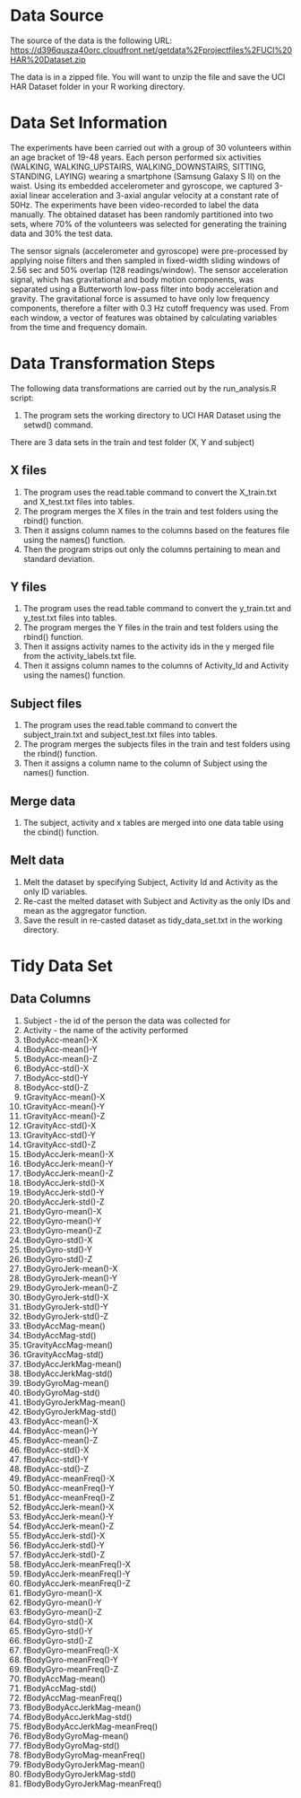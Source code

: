 # Data Source

The source of the data is the following URL:
https://d396qusza40orc.cloudfront.net/getdata%2Fprojectfiles%2FUCI%20HAR%20Dataset.zip

The data is in a zipped file.  You will want to unzip the file and save the UCI HAR Dataset folder in your R working directory.

# Data Set Information

The experiments have been carried out with a group of 30 volunteers within an age bracket of 19-48 years. Each person performed six activities (WALKING, WALKING_UPSTAIRS, WALKING_DOWNSTAIRS, SITTING, STANDING, LAYING) wearing a smartphone (Samsung Galaxy S II) on the waist. Using its embedded accelerometer and gyroscope, we captured 3-axial linear acceleration and 3-axial angular velocity at a constant rate of 50Hz. The experiments have been video-recorded to label the data manually. The obtained dataset has been randomly partitioned into two sets, where 70% of the volunteers was selected for generating the training data and 30% the test data.

The sensor signals (accelerometer and gyroscope) were pre-processed by applying noise filters and then sampled in fixed-width sliding windows of 2.56 sec and 50% overlap (128 readings/window). The sensor acceleration signal, which has gravitational and body motion components, was separated using a Butterworth low-pass filter into body acceleration and gravity. The gravitational force is assumed to have only low frequency components, therefore a filter with 0.3 Hz cutoff frequency was used. From each window, a vector of features was obtained by calculating variables from the time and frequency domain.

# Data Transformation Steps

The following data transformations are carried out by the run_analysis.R script:
1. The program sets the working directory to UCI HAR Dataset using the setwd() command.

There are 3 data sets in the train and test folder (X, Y and subject)

## X files
1. The program uses the read.table command to convert the X_train.txt and X_test.txt files into tables.
2. The program merges the X files in the train and test folders using the rbind() function.  
3. Then it assigns column names to the columns based on the features file using the names() function.
4. Then the program strips out only the columns pertaining to mean and standard deviation.

## Y files
1. The program uses the read.table command to convert the y_train.txt and y_test.txt files into tables.
2. The program merges the Y files in the train and test folders using the rbind() function.  
3. Then it assigns activity names to the activity ids in the y merged file from the activity_labels.txt file.
4. Then it assigns column names to the columns of Activity_Id and Activity using the names() function.

## Subject files
1. The program uses the read.table command to convert the subject_train.txt and subject_test.txt files into tables.
2. The program merges the subjects files in the train and test folders using the rbind() function.
3. Then it assigns a column name to the column of Subject using the names() function.

## Merge data
1. The subject, activity and x tables are merged into one data table using the cbind() function.

## Melt data
1. Melt the dataset by specifying Subject, Activity Id and Activity as the only ID variables.
2. Re-cast the melted dataset with Subject and Activity as the only IDs and mean as the aggregator function.
3. Save the result in re-casted dataset as tidy_data_set.txt in the working directory.

# Tidy Data Set

## Data Columns

1. Subject - the id of the person the data was collected for
2. Activity - the name of the activity performed
3. tBodyAcc-mean()-X
4. tBodyAcc-mean()-Y
5. tBodyAcc-mean()-Z
6. tBodyAcc-std()-X
7. tBodyAcc-std()-Y
8. tBodyAcc-std()-Z
9. tGravityAcc-mean()-X
10. tGravityAcc-mean()-Y
11. tGravityAcc-mean()-Z
12. tGravityAcc-std()-X
13. tGravityAcc-std()-Y
14. tGravityAcc-std()-Z
15. tBodyAccJerk-mean()-X
16. tBodyAccJerk-mean()-Y
17. tBodyAccJerk-mean()-Z
18. tBodyAccJerk-std()-X
19. tBodyAccJerk-std()-Y
20. tBodyAccJerk-std()-Z
21. tBodyGyro-mean()-X
22. tBodyGyro-mean()-Y
23. tBodyGyro-mean()-Z
24. tBodyGyro-std()-X
25. tBodyGyro-std()-Y
26. tBodyGyro-std()-Z
27. tBodyGyroJerk-mean()-X
28. tBodyGyroJerk-mean()-Y
29. tBodyGyroJerk-mean()-Z
30. tBodyGyroJerk-std()-X
31. tBodyGyroJerk-std()-Y
32. tBodyGyroJerk-std()-Z
33. tBodyAccMag-mean()
34. tBodyAccMag-std()
35. tGravityAccMag-mean()
36. tGravityAccMag-std()
37. tBodyAccJerkMag-mean()
38. tBodyAccJerkMag-std()
39. tBodyGyroMag-mean()
40. tBodyGyroMag-std()
41. tBodyGyroJerkMag-mean()
42. tBodyGyroJerkMag-std()
43. fBodyAcc-mean()-X
44. fBodyAcc-mean()-Y
45. fBodyAcc-mean()-Z
46. fBodyAcc-std()-X
47. fBodyAcc-std()-Y
48. fBodyAcc-std()-Z
49. fBodyAcc-meanFreq()-X
50. fBodyAcc-meanFreq()-Y
51. fBodyAcc-meanFreq()-Z
52. fBodyAccJerk-mean()-X
53. fBodyAccJerk-mean()-Y
54. fBodyAccJerk-mean()-Z
55. fBodyAccJerk-std()-X
56. fBodyAccJerk-std()-Y
57. fBodyAccJerk-std()-Z
58. fBodyAccJerk-meanFreq()-X
59. fBodyAccJerk-meanFreq()-Y
60. fBodyAccJerk-meanFreq()-Z
61. fBodyGyro-mean()-X
62. fBodyGyro-mean()-Y
63. fBodyGyro-mean()-Z
64. fBodyGyro-std()-X
65. fBodyGyro-std()-Y
66. fBodyGyro-std()-Z
67. fBodyGyro-meanFreq()-X
68. fBodyGyro-meanFreq()-Y
69. fBodyGyro-meanFreq()-Z
70. fBodyAccMag-mean()
71. fBodyAccMag-std()
72. fBodyAccMag-meanFreq()
73. fBodyBodyAccJerkMag-mean()
74. fBodyBodyAccJerkMag-std()
75. fBodyBodyAccJerkMag-meanFreq()
76. fBodyBodyGyroMag-mean()
77. fBodyBodyGyroMag-std()
78. fBodyBodyGyroMag-meanFreq()
79. fBodyBodyGyroJerkMag-mean()
80. fBodyBodyGyroJerkMag-std() 
81. fBodyBodyGyroJerkMag-meanFreq()
